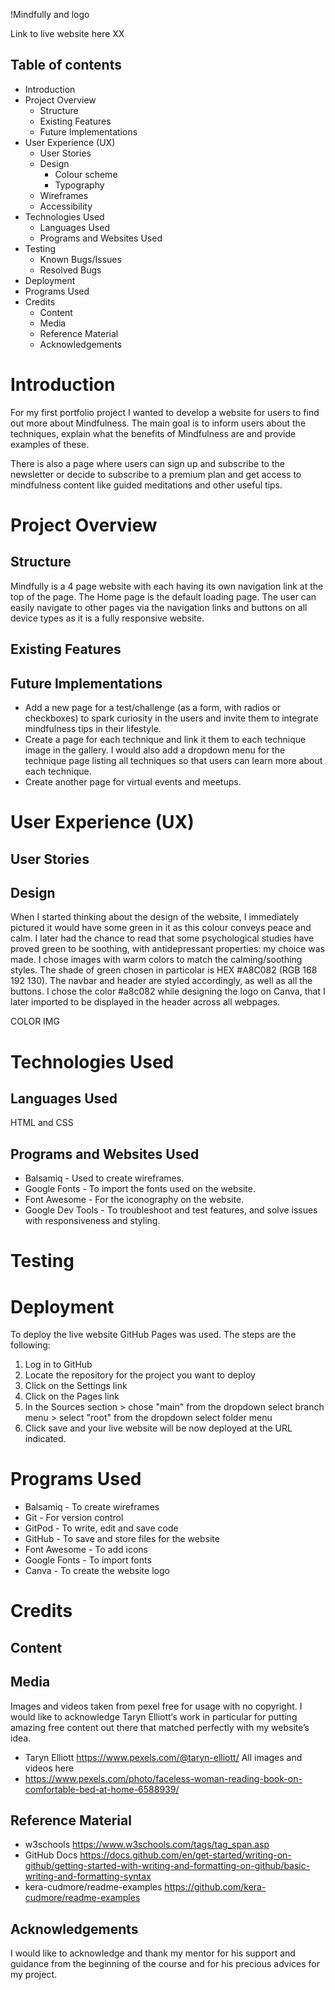 !Mindfully and logo

Link to live website here XX

## Table of contents
- Introduction
- Project Overview
    - Structure
    - Existing Features
    - Future Implementations
- User Experience (UX)
    - User Stories
    - Design
        - Colour scheme
        - Typography
    - Wireframes
    - Accessibility
 - Technologies Used
	- Languages Used
	- Programs and Websites Used
 - Testing
	- Known Bugs/Issues
    - Resolved Bugs
 - Deployment
 - Programs Used
 - Credits
	 - Content
	 - Media
     - Reference Material
	 - Acknowledgements

# Introduction
For my first portfolio project I wanted to develop a website for users to find out more about Mindfulness. The main goal is to inform users about the techniques, explain what the benefits of Mindfulness are and provide examples of these.  

There is also a page where users can sign up and subscribe to the newsletter or decide to subscribe to a premium plan and get access to mindfulness content like guided meditations and other useful tips. 

# Project Overview
## Structure
Mindfully is a 4 page website with each having its own navigation link at the top of the page. The Home page is the default loading page. The user can easily navigate to other pages via the navigation links and buttons on all device types as it is a fully responsive website.

## Existing Features


## Future Implementations
- Add a new page for a test/challenge (as a form, with radios or checkboxes) to spark curiosity in the users and invite them to integrate mindfulness tips in their lifestyle.
- Create a page for each technique and link it them to each technique image in the gallery. I would also add a dropdown menu for the technique page listing all techniques so that users can learn more about each technique.
- Create another page for virtual events and meetups. 



# User Experience (UX)
## User Stories

## Design 
When I started thinking about the design of the website, I immediately pictured it would have some green in it as this colour conveys peace and calm. I later had the chance to read that some psychological studies have proved green to be soothing, with antidepressant properties: my choice was made. I chose images with warm colors to match the calming/soothing styles.
The shade of green chosen in particolar is HEX #A8C082 (RGB	168	192	130). 
The navbar and header are styled accordingly, as well as all the buttons. I chose the color #a8c082 while designing the logo on Canva, that I later imported to be displayed in the header across all webpages.

COLOR IMG 

# Technologies Used
## Languages Used
HTML and CSS

## Programs and Websites Used
- Balsamiq - Used to create wireframes.
- Google Fonts - To import the fonts used on the website.
- Font Awesome - For the iconography on the website.
- Google Dev Tools - To troubleshoot and test features, and solve issues with responsiveness and styling.


# Testing

# Deployment
To deploy the live website GitHub Pages was used.
The steps are the following: 
1. Log in to GitHub 
2. Locate the repository for the project you want to deploy
3. Click on the Settings link
4. Click on the Pages link
5. In the Sources section > chose "main" from the dropdown select branch menu > select "root" from the dropdown select folder menu
6. Click save and your live website will be now deployed at the URL indicated. 


# Programs Used
- Balsamiq - To create wireframes
- Git - For version control
- GitPod - To write, edit and save code
- GitHub - To save and store files for the website
- Font Awesome - To add icons
- Google Fonts - To import fonts
- Canva - To create the website logo

# Credits
## Content

## Media
Images and videos taken from pexel free for usage with no copyright. I would like to acknowledge Taryn Elliott‘s work in particular for putting amazing free content out there that matched perfectly with my website’s idea.
- Taryn Elliott https://www.pexels.com/@taryn-elliott/
All images and videos here 
- https://www.pexels.com/photo/faceless-woman-reading-book-on-comfortable-bed-at-home-6588939/

## Reference Material
- w3schools https://www.w3schools.com/tags/tag_span.asp 
- GitHub Docs https://docs.github.com/en/get-started/writing-on-github/getting-started-with-writing-and-formatting-on-github/basic-writing-and-formatting-syntax
- kera-cudmore/readme-examples https://github.com/kera-cudmore/readme-examples

## Acknowledgements
I would like to acknowledge and thank my mentor for his support and guidance from the beginning of the course and for his precious advices for my project.